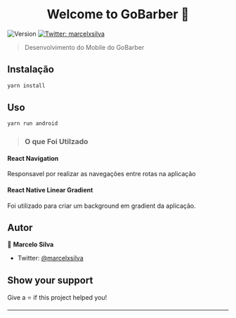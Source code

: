 <h1 align="center">Welcome to GoBarber 👋</h1>
<p>
  <img alt="Version" src="https://img.shields.io/badge/version-0.0.1-blue.svg?cacheSeconds=2592000" />
  <a href="https://twitter.com/marcelxsilva" target="_blank">
    <img alt="Twitter: marcelxsilva" src="https://img.shields.io/twitter/follow/marcelxsilva.svg?style=social" />
  </a>
</p>

> Desenvolvimento do Mobile do GoBarber

## Instalação

```sh
yarn install
```

## Uso

```sh
yarn run android 
```

> ### O que Foi Utilzado

#### React Navigation
Responsavel por realizar as navegações entre rotas na aplicação

#### React Native Linear Gradient
Foi utilizado para criar um background em gradient da aplicação.


## Autor

👤 **Marcelo Silva**

* Twitter: [@marcelxsilva](https://twitter.com/marcelxsilva)

## Show your support

Give a ⭐️ if this project helped you!

***
